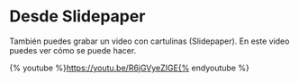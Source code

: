 # Desde Slidepaper

También puedes grabar un video con cartulinas (Slidepaper). En este video puedes ver cómo se puede hacer.

{% youtube %}https://youtu.be/R6jGVyeZIGE{% endyoutube %}

